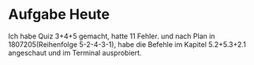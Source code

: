 # Aufgabe Heute

Ich habe Quiz 3+4+5 gemacht, hatte 11 Fehler. und nach Plan in 1807205(Reihenfolge 5-2-4-3-1), habe die Befehle im Kapitel 5.2+5.3+2.1 angeschaut und im Terminal ausprobiert.
